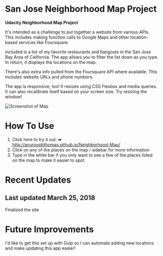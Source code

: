 # San Jose Neighborhood Map Project

**Udacity Neighborhood Map Project**

It's intended as a challenge to put together a website from various APIs. This includes making function calls to Google Maps and other location-based services like Foursquare.

Included is a list of my favorite restaurants and hangouts in the San Jose Bay Area of California. The app allows you to filter the list down as you type. In return, it displays the locations on the map.

There's also extra info pulled from the Foursquare API where available. This includes website URLs and phone numbers.

The app is responsive, too! It resizes using CSS Flexbox and media queries. It can also recalibrate itself based on your screen size. Try resizing the window!

![Screenshot of Map](http://i.imgur.com/gOvmzrv.png)

# How To Use

1. Click here to try it out: ➡  <http://anuroopbthomas.github.io/Neighborhood-Map/>
2. Click on any of the places on the map / sidebar for more information
3. Type in the white bar if you only want to see a few of the places listed on the map to make it easier to spot.

# Recent Updates
## Last updated March 25, 2018

Finalized the site

# Future Improvements

I'd like to get this set up with Gulp so I can automate adding new locations and make updating this app easier!
